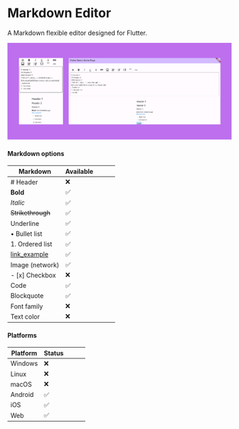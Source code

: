 # Markdown Editor

A Markdown flexible editor designed for Flutter.

![example_1](https://raw.githubusercontent.com/feliperfdev/markdown-editor/main/assets/screenshots/example_1.png)

#### Markdown options

| Markdown          | Available |     |     |     |
| ----------------- | --------- | --- | --- | --- |
| # Header          | ❌        |     |     |     |
| **Bold**          | ✅        |     |     |     |
| _Italic_          | ✅        |     |     |     |
| ~~Strikethrough~~ | ✅        |     |     |     |
| Underline         | ✅        |     |     |     |
| • Bullet list     | ✅        |     |     |     |
| 1. Ordered list   | ✅        |     |     |     |
| [link_example]()  | ✅        |     |     |     |
| Image (network)   | ✅        |     |     |     |
| - [x] Checkbox    | ❌        |     |     |     |
| Code              | ✅        |     |     |     |
| Blockquote        | ✅        |     |     |     |
| Font family       | ❌        |     |     |     |
| Text color        | ❌        |     |     |     |

#### Platforms

| Platform | Status |     |     |     |
| -------- | ------ | --- | --- | --- |
| Windows  | ❌     |     |     |     |
| Linux    | ❌     |     |     |     |
| macOS    | ❌     |     |     |     |
| Android  | ✅     |     |     |     |
| iOS      | ✅     |     |     |     |
| Web      | ✅     |     |     |     |
